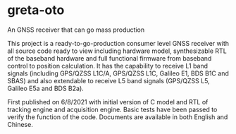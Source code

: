 # greta-oto
 An GNSS receiver that can go mass production

This project is a ready-to-go-production consumer level GNSS receiver with all source code ready to view including hardware model,
synthesizable RTL of the baseband hardware and full functional firmware from baseband control to position calculation.
It has the capability to receive L1 band signals (including GPS/QZSS L1C/A, GPS/QZSS L1C, Galileo E1, BDS B1C and SBAS)
and also extendable to receive L5 band signals (GPS/QZSS L5, Galileo E5a and BDS B2a).

First published on 6/8/2021 with initial version of C model and RTL of tracking engine and acquisition engine.
Basic tests have been passed to verify the function of the code.
Documents are available in both English and Chinese.
